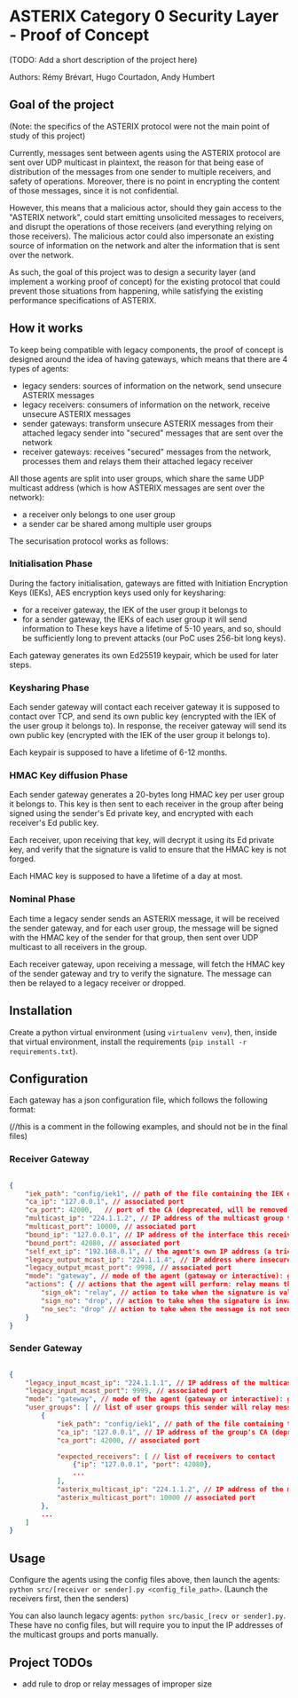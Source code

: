 # ASTERIX Category 0 Security Layer - Proof of Concept

(TODO: Add a short description of the project here)

Authors: Rémy Brévart, Hugo Courtadon, Andy Humbert

## Goal of the project

(Note: the specifics of the ASTERIX protocol were not the main point of study of this project)

Currently, messages sent between agents using the ASTERIX protocol are sent over UDP multicast in plaintext,
the reason for that being ease of distribution of the messages from one sender to multiple receivers, and safety of operations. Moreover, there is no point in encrypting the content of those messages, since it is not confidential.

However, this means that a malicious actor, should they gain access to the "ASTERIX network", could start emitting unsolicited messages to receivers, and disrupt the operations of those receivers (and everything relying on those receivers).
The malicious actor could also impersonate an existing source of information on the network and alter the information that is sent over the network.

As such, the goal of this project was to design a security layer (and implement a working proof of concept) for the existing protocol that could prevent those situations from happening, while satisfying the existing performance specifications of ASTERIX.

## How it works

To keep being compatible with legacy components, the proof of concept is designed around the idea of having gateways, which means that there are 4 types of agents:
- legacy senders: sources of information on the network, send unsecure ASTERIX messages
- legacy receivers: consumers of information on the network, receive unsecure ASTERIX messages
- sender gateways: transform unsecure ASTERIX messages from their attached legacy sender into "secured" messages that are sent over the network
- receiver gateways: receives "secured" messages from the network, processes them and relays them their attached legacy receiver

All those agents are split into user groups, which share the same UDP multicast address (which is how ASTERIX messages are sent over the network):
- a receiver only belongs to one user group
- a sender car be shared among multiple user groups

The securisation protocol works as follows:

### Initialisation Phase
During the factory initialisation, gateways are fitted with Initiation Encryption Keys (IEKs), AES encryption keys used only for keysharing:
- for a receiver gateway, the IEK of the user group it belongs to
- for a sender gateway, the IEKs of each user group it will send information to
These keys have a lifetime of 5-10 years, and so, should be sufficiently long to prevent attacks (our PoC uses 256-bit long keys).

Each gateway generates its own Ed25519 keypair, which be used for later steps.

### Keysharing Phase

Each sender gateway will contact each receiver gateway it is supposed to contact over TCP, and send its own public key (encrypted with the IEK of the user group it belongs to).
In response, the receiver gateway will send its own public key (encrypted with the IEK of the user group it belongs to).

Each keypair is supposed to have a lifetime of 6-12 months.

### HMAC Key diffusion Phase

Each sender gateway generates a 20-bytes long HMAC key per user group it belongs to.
This key is then sent to each receiver in the group after being signed using the sender's Ed private key, and encrypted with each receiver's Ed public key.

Each receiver, upon receiving that key, will decrypt it using its Ed private key, and verify that the signature is valid to ensure that the HMAC key is not forged.

Each HMAC key is supposed to have a lifetime of a day at most.

### Nominal Phase

Each time a legacy sender sends an ASTERIX message, it will be received the sender gateway, and for each user group, the message will be signed with the HMAC key of the sender for that group, then sent over UDP multicast to all receivers in the group.

Each receiver gateway, upon receiving a message, will fetch the HMAC key of the sender gateway and try to verify the signature. The message can then be relayed to a legacy receiver or dropped.

## Installation

Create a python virtual environment (using ```virtualenv venv```),
then, inside that virtual environment, install the requirements (```pip install -r requirements.txt```).

## Configuration

Each gateway has a json configuration file, which follows the following format:

(//this is a comment in the following examples, and should not be in the final files)
### Receiver Gateway

```json

{
    "iek_path": "config/iek1", // path of the file containing the IEK of the user group this receiver belongs to
    "ca_ip": "127.0.0.1", // associated port
    "ca_port": 42000,   // port of the CA (deprecated, will be removed if no CA is used)
    "multicast_ip": "224.1.1.2", // IP address of the multicast group this receiver belongs to
    "multicast_port": 10000, // associated port
    "bound_ip": "127.0.0.1", // IP address of the interface this receiver is bound to (to receive keys)
    "bound_port": 42080, // associated port
    "self_ext_ip": "192.168.0.1", // the agent's own IP address (a trick to fix an issue if sender is on the same machine)
    "legacy_output_mcast_ip": "224.1.1.4", // IP address where insecure messages will be relayed
    "legacy_output_mcast_port": 9998, // associated port
    "mode": "gateway", // mode of the agent (gateway or interactive): gateway means that the agent will act as a gateway, interactive means that the agent will display received messages to the standard output. No legacy receiver is needed if the mode is interactive.
    "actions": { // actions that the agent will perform: relay means that the message will be relayed to the legacy receiver, drop means that the message will be dropped
        "sign_ok": "relay", // action to take when the signature is valid
        "sign_no": "drop", // action to take when the signature is invalid
        "no_sec": "drop" // action to take when the message is not secured
    }
}

```

### Sender Gateway

```json

{
    "legacy_input_mcast_ip": "224.1.1.1", // IP address of the multicast group this sender will receive messages to secure from (where the legacy sender is expected to send messages)
    "legacy_input_mcast_port": 9999, // associated port
    "mode": "gateway", // mode of the agent (gateway or interactive): gateway means that the agent will act as a gateway, interactive means that the agent will send messages from the standard input. No legacy sender is needed if the mode is interactive.
    "user_groups": [ // list of user groups this sender will relay messages to
        {
            "iek_path": "config/iek1", // path of the file containing the IEK of the user group
            "ca_ip": "127.0.0.1", // IP address of the group's CA (deprecated, will be removed if no CA is used)
            "ca_port": 42000, // associated port

            "expected_receivers": [ // list of receivers to contact
                {"ip": "127.0.0.1", "port": 42080},
                ...
            ],
            "asterix_multicast_ip": "224.1.1.2", // IP address of the multicast group this sender will send secure messages to
            "asterix_multicast_port": 10000 // associated port
        },
        ...
    ]
}

```

## Usage

Configure the agents using the config files above, then launch the agents: ```python src/[receiver or sender].py <config_file_path>```. (Launch the receivers first, then the senders)

You can also launch legacy agents: ```python src/basic_[recv or sender].py```. These have no config files, but will require you to input the IP addresses of the multicast groups and ports manually.

## Project TODOs

- add rule to drop or relay messages of improper size
